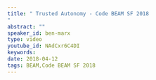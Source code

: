 ```yaml
---
title: " Trusted Autonomy - Code BEAM SF 2018
"
abstract: ""
speaker_id: ben-marx
type: video
youtube_id: NAdCxr6C4DI
keywords: 
date: 2018-04-12
tags: BEAM,Code BEAM SF 2018
---
```


